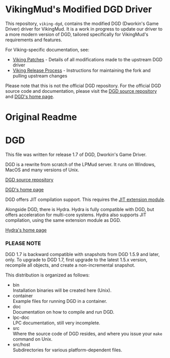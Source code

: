 # VikingMud's Modified DGD Driver

This repository, `viking-dgd`, contains the modified DGD (Dworkin's Game Driver) driver for VikingMud. It is a work in progress to update our driver to a more modern version of DGD, tailored specifically for VikingMud's requirements and features.

For Viking-specific documentation, see:
- [Viking Patches](doc/viking/VIKING_PATCHES.md) - Details of all modifications made to the upstream DGD driver
- [Viking Release Process](doc/viking/VIKING_RELEASE_PROCESS.md) - Instructions for maintaining the fork and pulling upstream changes

Please note that this is not the official DGD repository. For the official DGD source code and documentation, please visit the [DGD source repository](https://github.com/dworkin/dgd) and [DGD's home page](https://www.dworkin.nl/dgd).

# Original Readme

# DGD

This file was written for release 1.7 of DGD, Dworkin's Game Driver.

DGD is a rewrite from scratch of the LPMud server.  It runs on Windows, MacOS
and many versions of Unix.

[DGD source repository](https://github.com/dworkin/dgd)

[DGD's home page](https://www.dworkin.nl/dgd)

DGD offers JIT compilation support.  This requires the
[JIT extension module](https://github.com/dworkin/lpc-ext).

Alongside DGD, there is Hydra.  Hydra is fully compatible with DGD, but offers
acceleration for multi-core systems.  Hydra also supports JIT compilation,
using the same extension module as DGD.

[Hydra's home page](https://www.dworkin.nl/hydra-tech)

### PLEASE NOTE

DGD 1.7 is backward compatible with snapshots from DGD 1.5.9 and later, only.
To upgrade to DGD 1.7, first upgrade to the latest 1.5.x version, recompile
all objects, and create a non-incremental snapshot.


This distribution is organized as follows:

-   bin  
    Installation binaries will be created here (Unix).
-   container  
    Example files for running DGD in a container.
-   doc  
    Documentation on how to compile and run DGD.
-   lpc-doc  
    LPC documentation, still very incomplete.
-   src  
    Where the source code of DGD resides, and where you issue your `make`
    command on Unix.
-   src/host  
    Subdirectories for various platform-dependent files.
